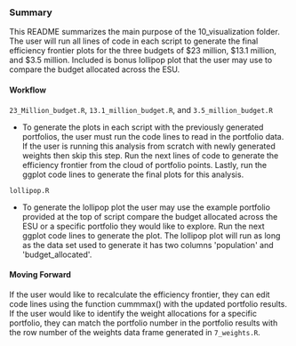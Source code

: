 ### Summary
This README summarizes the main purpose of the 10_visualization folder. The user will run all lines of code in each script to generate the final efficiency frontier plots for the three budgets of $23 million, $13.1 million, and $3.5 million. Included is bonus lollipop plot that the user may use to compare the budget allocated across the ESU.

#### Workflow
`23_Million_budget.R`, `13.1_million_budget.R`, and `3.5_million_budget.R`

- To generate the plots in each script with the previously generated portfolios, the user must run the code lines to read in the portfolio data. If the user is running this analysis from scratch with newly generated weights then skip this step. Run the next lines of code to generate the efficiency frontier from the cloud of portfolio points. Lastly, run the ggplot code lines to generate the final plots for this analysis. 

`lollipop.R`

- To generate the lollipop plot the user may use the example portfolio provided at the top of script compare the budget allocated across the ESU or a specific portfolio they would like to explore. Run the next ggplot code lines to generate the plot. The lollipop plot will run as long as the data set used to generate it has two columns 'population' and 'budget_allocated'.  

#### Moving Forward
If the user would like to recalculate the efficiency frontier, they can edit code lines using the function cummmax() with the updated portfolio results. If the user would like to identify the weight allocations for a specific portfolio, they can match the portfolio number in the portfolio results with the row number of the weights data frame generated in `7_weights.R`. 